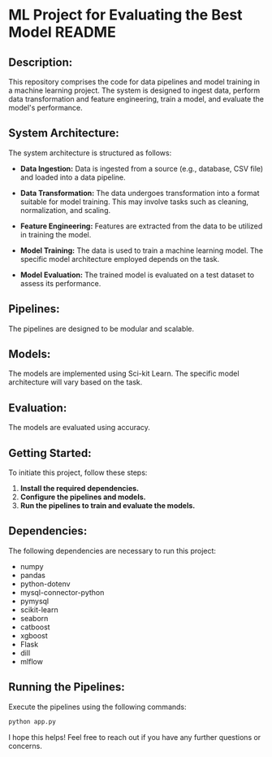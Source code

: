 # ML Project for Evaluating the Best Model README

## Description:

This repository comprises the code for data pipelines and model training in a machine learning project. The system is designed to ingest data, perform data transformation and feature engineering, train a model, and evaluate the model's performance.

## System Architecture:

The system architecture is structured as follows:

- **Data Ingestion:** Data is ingested from a source (e.g., database, CSV file) and loaded into a data pipeline.

- **Data Transformation:** The data undergoes transformation into a format suitable for model training. This may involve tasks such as cleaning, normalization, and scaling.

- **Feature Engineering:** Features are extracted from the data to be utilized in training the model.

- **Model Training:** The data is used to train a machine learning model. The specific model architecture employed depends on the task.

- **Model Evaluation:** The trained model is evaluated on a test dataset to assess its performance.

## Pipelines:

The pipelines are designed to be modular and scalable.

## Models:

The models are implemented using Sci-kit Learn. The specific model architecture will vary based on the task.

## Evaluation:

The models are evaluated using accuracy.

## Getting Started:

To initiate this project, follow these steps:

1. **Install the required dependencies.**
2. **Configure the pipelines and models.**
3. **Run the pipelines to train and evaluate the models.**

## Dependencies:

The following dependencies are necessary to run this project:

- numpy
- pandas
- python-dotenv
- mysql-connector-python
- pymysql
- scikit-learn
- seaborn
- catboost
- xgboost
- Flask
- dill
- mlflow

## Running the Pipelines:

Execute the pipelines using the following commands:

```bash
python app.py
```

I hope this helps! Feel free to reach out if you have any further questions or concerns.